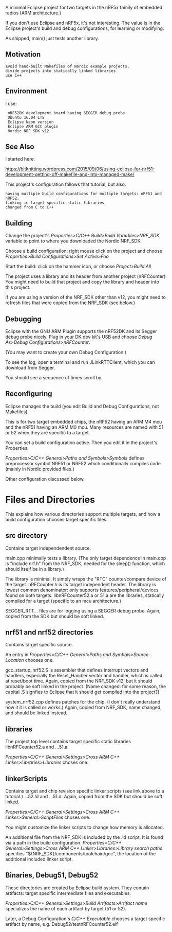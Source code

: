 A minimal Eclipse project for two targets in the nRF5x family of embedded radios (ARM architecture.)

If you don't use Eclipse and nRF5x, it's not interesting.  The value is in the Eclipse project's build and debug configurations, for learning or modifying.

As shipped, main() just tests another library.


Motivation
-

    avoid hand-built Makefiles of Nordic example projects.
    divide projects into statically linked libraries
    use C++
    
Environment
-
I use:

     nRF52DK development board having SEGGER debug probe
     Ubuntu 16.04 LTS
     Eclipse Neon version
     Eclipse ARM GCC plugin
     Nordic NRF_SDK v12
    
See Also
-

I started here:

https://bitknitting.wordpress.com/2015/09/06/using-eclipse-for-nrf51-development-getting-off-makefile-and-into-managed-make/

This project's configuration follows that tutorial, but also:

    having multiple build configurations for multiple targets: nRF51 and nRF52.
    linking in target specific static libraries
    changed from C to C++


Building
-

Change the project's *Properties>C/C++ Build>Build Variables>NRF_SDK* variable to point to where you downloaded the Nordic NRF\_SDK.  
 
Choose a build configuration:  right mouse click on the project and choose *Properties>Build Configurations>Set Active>Foo*

Start the build:  click on the hammer icon, or choose *Project>Build All*

The project uses a library and its header from another project (nRFCounter).  You might need to build that project and copy the library and header into this project.

If you are using a version of the NRF\_SDK other than v12, you might need to refresh files that were copied from the NRF_SDK (see below.)

Debugging
-

Eclipse with the GNU ARM Plugin supports the nRF52DK and its Segger debug probe nicely.  Plug in your DK dev kit's USB and choose *Debug As>Debug Configurations>nRFCounter*.

(You may want to create your own Debug Configuration.)

To see the log, open a terminal and run JLinkRTTClient, which you can download from Segger.

You should see a sequence of times scroll by.

Reconfiguring
-

Eclipse manages the build (you edit Build and Debug Configurations, not Makefiles).

This is for two target embedded chips, the nRF52 having an ARM M4 mcu and the nRF51 having an ARM M0 mcu.  Many resources are named with 51 or 52 when they are specific to a target.

You can set a build configuration active.  Then you edit it in the project's Properties.

*Properties>C/C++ General>Paths and Symbols>Symbols* defines preprocessor symbol NRF51 or NRF52 which conditionally compiles code (mainly in Nordic provided files.)

Other configuration discussed below.


Files and Directories
=

This explains how various directories support multiple targets, and how a build configuration chooses target specific files.

src directory
-

Contains target independendent source.

main.cpp minimally tests a library.  (The only target dependence in main.cpp is "include nrf.h" from the NRF_SDK, needed for the sleep() function, which should itself be in a library.)

The library is minimal. It simply wraps the "RTC" counter/compare device of the target.  nRFCounter.h is its target independent header.  The library is lowest common denominator: only supports features/peripheral/devices found on both targets.  libnRFCounter52.a or 51.a are the libraries, statically compiled for a target (specific to an mcu architecture.)

SEGGER_RTT... files are for logging using a SEGGER debug probe.  Again, copied from the SDK but should be soft linked.


nrf51 and nrf52 directories
-
Contains target specific source.

An entry in *Properties>C/C++ General>Paths and Symbols>Source Location* chooses one.

gcc\_startup\_nrf52.S is assembler that defines interrupt vectors and handlers, especially the Reset\_Handler vector and handler, which is called at reset/boot time.  Again, copied from the NRF_SDK v12, but it should probably be soft linked in the project.  (Name changed: for some reason, the capital .S signfies to Eclipse that it should get compiled into the project?)

system\_nrf52.cpp defines patches for the chip.  (I don't really understand how it it is called or works.)  Again, copied from NRF_SDK, name changed, and should be linked instead.

libraries
-

The project top level contains target specific static libraries libnRFCounter52.a and ...51.a.  

*Properties>C/C++ General>Settings>Cross ARM C++ Linker>Libraries>Libraries* choses one.


linkerScripts
-
Contains target and chip revision specific linker scripts (see link above to a tutorial.)  ...52.ld and ...51.d.  Again, copied from the SDK but should be soft linked.

*Properties>C/C++ General>Settings>Cross ARM C++ Linker>General>ScriptFiles* choses one.

You might customize the linker scripts to change how memory is allocated.

An additional file from the NRF\_SDK is included by the .ld script.  It is found via a path in the build configuration.  *Properties>C/C++ General>Settings>Cross ARM C++ Linker>Libraries>Library search paths* specifies "${NRF_SDK}/components/toolchain/gcc", the location of the additional included linker script.

Binaries, Debug51, Debug52
-
These directories are created by Eclipse build system.  They contain artifacts: target specific intermediate files and executables.

*Properties>C/C++ General>Settings>Build Artifacts>Artifact name* specializes the name of each artifact by target (51 or 52).

Later, a Debug Configuration's *C/C++ Executable* chooses a target specific artifact by name, e.g. Debug52/testnRFCounter52.elf

